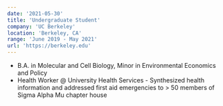 ```yaml
---
date: '2021-05-30'
title: 'Undergraduate Student'
company: 'UC Berkeley'
location: 'Berkeley, CA'
range: 'June 2019 - May 2021'
url: 'https://berkeley.edu'
---
```


- B.A. in Molecular and Cell Biology, Minor in Environmental Economics and Policy
- Health Worker @ University Health Services - Synthesized health information and addressed first aid emergencies to > 50 members of Sigma Alpha Mu chapter house
